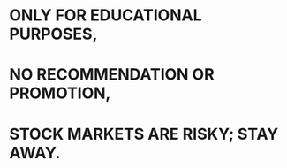 # ONLY FOR EDUCATIONAL PURPOSES,
# NO RECOMMENDATION OR PROMOTION,
# STOCK MARKETS ARE RISKY; STAY AWAY.
